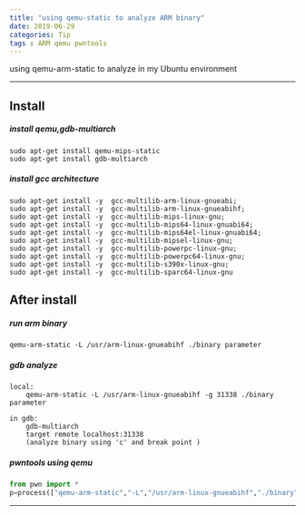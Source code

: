 ```yaml
---
title: "using qemu-static to analyze ARM binary"
date: 2019-06-29
categories: Tip
tags : ARM qemu pwntools
---
```



using qemu-arm-static to analyze in my Ubuntu environment

---


Install
-----

##### install qemu,gdb-multiarch
```
sudo apt-get install qemu-mips-static
sudo apt-get install gdb-multiarch
```


##### install gcc architecture
```
sudo apt-get install -y  gcc-multilib-arm-linux-gnueabi;
sudo apt-get install -y  gcc-multilib-arm-linux-gnueabihf;
sudo apt-get install -y  gcc-multilib-mips-linux-gnu;
sudo apt-get install -y  gcc-multilib-mips64-linux-gnuabi64;
sudo apt-get install -y  gcc-multilib-mips64el-linux-gnuabi64;
sudo apt-get install -y  gcc-multilib-mipsel-linux-gnu;
sudo apt-get install -y  gcc-multilib-powerpc-linux-gnu;
sudo apt-get install -y  gcc-multilib-powerpc64-linux-gnu;
sudo apt-get install -y  gcc-multilib-s390x-linux-gnu;
sudo apt-get install -y  gcc-multilib-sparc64-linux-gnu
```

After install
-----

##### run arm binary
```
qemu-arm-static -L /usr/arm-linux-gnueabihf ./binary parameter
```

##### gdb analyze
```
local:
    qemu-arm-static -L /usr/arm-linux-gnueabihf -g 31338 ./binary parameter

in gdb:
    gdb-multiarch
    target remote localhost:31338
    (analyze binary using 'c' and break point ) 
```

##### pwntools using qemu

```python
from pwn import *
p=process(["qemu-arm-static","-L","/usr/arm-linux-gnueabihf","./binary","parameter"])
```
-----
